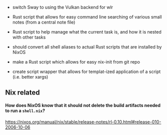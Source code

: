 - switch Sway to using the Vulkan backend for wlr

- Rust script that allows for easy command line searching of various small notes
  (from a central note file)

- Rust script to help manage what the current task is, and how it is nested with
  other tasks

- should convert all shell aliases to actual Rust scripts that are installed by
  NixOS

- make a Rust script which allows for easy nix-init from git repo

- create script wrapper that allows for templat-ized application of a script (i.e. better xargs)

## Nix related

#### How does NixOS know that it should not delete the build artifacts needed to run a `shell.nix`?

<https://nixos.org/manual/nix/stable/release-notes/rl-0.10.html#release-010-2006-10-06>
